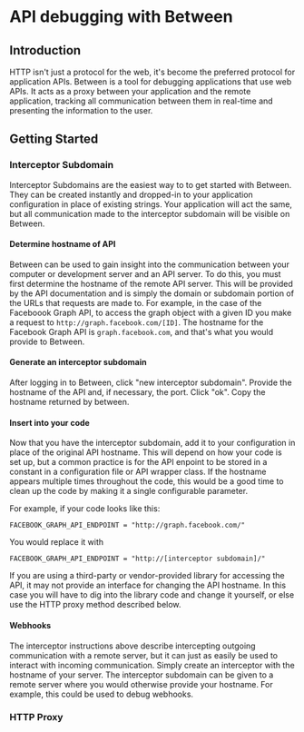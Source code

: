 API debugging with Between
==========================

Introduction
------------

HTTP isn't just a protocol for the web, it's become the preferred protocol for application APIs. Between is a tool for debugging applications that use web APIs. It acts as a proxy between your application and the remote application, tracking all communication between them in real-time and presenting the information to the user.

Getting Started
---------------

### Interceptor Subdomain

Interceptor Subdomains are the easiest way to to get started with Between. They can be created instantly and dropped-in to your application configuration in place of existing strings. Your application will act the same, but all communication made to the interceptor subdomain will be visible on Between.

#### Determine hostname of API

Between can be used to gain insight into the communication between your computer or development server and an API server. To do this, you must first determine the hostname of the remote API server. This will be provided by the API documentation and is simply the domain or subdomain portion of the URLs that requests are made to. For example, in the case of the Faceboook Graph API, to access the graph object with a given ID you make a request to `http://graph.facebook.com/[ID]`. The hostname for the Facebook Graph API is `graph.facebook.com`, and that's what you would provide to Between.

#### Generate an interceptor subdomain

After logging in to Between, click "new interceptor subdomain". Provide the hostname of the API and, if necessary, the port. Click "ok". Copy the hostname returned by between.

#### Insert into your code

Now that you have the interceptor subdomain, add it to your configuration in place of the original API hostname. This will depend on how your code is set up, but a common practice is for the API enpoint to be stored in a constant in a configuration file or API wrapper class. If the hostname appears multiple times throughout the code, this would be a good time to clean up the code by making it a single configurable parameter.

For example, if your code looks like this:

    FACEBOOK_GRAPH_API_ENDPOINT = "http://graph.facebook.com/"

You would replace it with

    FACEBOOK_GRAPH_API_ENDPOINT = "http://[interceptor subdomain]/"

If you are using a third-party or vendor-provided library for accessing the API, it may not provide an interface for changing the API hostname. In this case you will have to dig into the library code and change it yourself, or else use the HTTP proxy method described below.

#### Webhooks

The interceptor instructions above describe intercepting outgoing communication with a remote server, but it can just as easily be used to interact with incoming communication. Simply create an interceptor with the hostname of your server. The interceptor subdomain can be given to a remote server where you would otherwise provide your hostname. For example, this could be used to debug webhooks.

### HTTP Proxy



